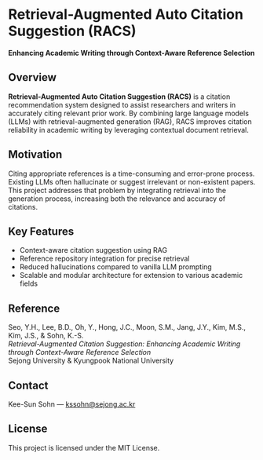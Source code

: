 # Retrieval-Augmented Auto Citation Suggestion (RACS)

**Enhancing Academic Writing through Context-Aware Reference Selection**

## Overview

**Retrieval-Augmented Auto Citation Suggestion (RACS)** is a citation recommendation system designed to assist researchers and writers in accurately citing relevant prior work. By combining large language models (LLMs) with retrieval-augmented generation (RAG), RACS improves citation reliability in academic writing by leveraging contextual document retrieval.

## Motivation

Citing appropriate references is a time-consuming and error-prone process. Existing LLMs often hallucinate or suggest irrelevant or non-existent papers. This project addresses that problem by integrating retrieval into the generation process, increasing both the relevance and accuracy of citations.

## Key Features

- Context-aware citation suggestion using RAG  
- Reference repository integration for precise retrieval  
- Reduced hallucinations compared to vanilla LLM prompting  
- Scalable and modular architecture for extension to various academic fields  

## Reference

Seo, Y.H., Lee, B.D., Oh, Y., Hong, J.C., Moon, S.M., Jang, J.Y., Kim, M.S., Kim, J.S., & Sohn, K.-S.  
*Retrieval-Augmented Citation Suggestion: Enhancing Academic Writing through Context-Aware Reference Selection*  
Sejong University & Kyungpook National University

## Contact

Kee-Sun Sohn — kssohn@sejong.ac.kr

## License

This project is licensed under the MIT License.
